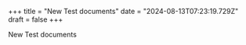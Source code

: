 +++
title = "New Test documents"
date = "2024-08-13T07:23:19.729Z"
draft = false
+++

  New Test documents
        
